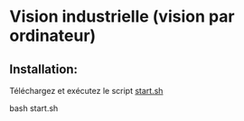 # Vision industrielle (vision par ordinateur)

Installation:
----------------

Téléchargez et exécutez le script [start.sh](./start.sh)

   bash start.sh
   

